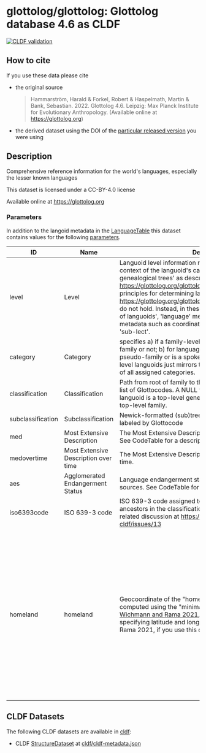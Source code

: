 # glottolog/glottolog: Glottolog database 4.6 as CLDF

[![CLDF validation](https://github.com/glottolog/glottolog-cldf/workflows/CLDF-validation/badge.svg)](https://github.com/glottolog/glottolog-cldf/actions?query=workflow%3ACLDF-validation)

## How to cite

If you use these data please cite
- the original source
  > Hammarström, Harald & Forkel, Robert & Haspelmath, Martin & Bank, Sebastian. 2022. Glottolog 4.6. Leipzig: Max Planck Institute for Evolutionary Anthropology. (Available online at https://glottolog.org)
- the derived dataset using the DOI of the [particular released version](../../releases/) you were using

## Description


Comprehensive reference information for the world's languages, especially the lesser known languages

This dataset is licensed under a CC-BY-4.0 license

Available online at https://glottolog.org

### Parameters
In addition to the langoid metadata in the [LanguageTable](cldf#table-languagescsv) this dataset contains values for the following [parameters](cldf#table-parameterscsv).

ID | Name | Description | Source
--- | --- | --- | ---
level | Level | Languoid level information needs to be interpreted in the context of the languoid's category. For languoids in 'non-genealogical trees' as described in https://glottolog.org/glottolog/glottologinformation the principles for determining language level languoids (see https://glottolog.org/glottolog/glottologinformation#principles) do not hold. Instead, in these cases, 'family' just means 'group of languoids', 'language' means 'languoid with extended metadata such as coordinates', and 'dialect' mean any type of 'sub-lect'. | 
category | Category | specifies a) if a family-level languoid represents a pseudo-family or not; b) for language-level languoids if it belongs to a pseudo-family or is a spoken, L1 language and c) for dialect-level languoids just mirrors the level. See CodeTable for a list of all assigned categories. | 
classification | Classification | Path from root of family to the languoid as slash-separated list of Glottocodes. A NULL value for classification means the languoid is a top-level genealogical unit, i.e. an isolate or a top-level family. | 
subclassification | Subclassification | Newick-formatted (sub)tree of descendants of the languoid, labeled by Glottocode | 
med | Most Extensive Description | The Most Extensive Description known for a given language. See CodeTable for a description of the valid values. | 
medovertime | Most Extensive Description over time | The Most Extensive Description for a given language over time. | 
aes | Agglomerated Endangerment Status | Language endangerment status compiled from various sources. See CodeTable for a description of the valid values. | 
iso6393code | ISO 639-3 code | ISO 639-3 code assigned to the languoid or one of its ancestors in the classification (in case of dialects). See the related discussion at https://github.com/glottolog/glottolog-cldf/issues/13 | 
homeland | homeland | Geocoordinate of the "homeland" of a language group computed using the "minimal distance" method from [Wichmann and Rama 2021](https://doi.org/10.1098/rstb.2020.0202), serialized as JSON array specifying latitude and longitude. Please cite Wichmann and Rama 2021, if you use this data. | Wichmann, Søren and Rama, Taraka. 2021. Testing methods of linguistic homeland detection using synthetic data. Philosophical Transactions of the Royal Society B: Biological Sciences 376. The Royal Society.


## CLDF Datasets

The following CLDF datasets are available in [cldf](cldf):

- CLDF [StructureDataset](https://github.com/cldf/cldf/tree/master/modules/StructureDataset) at [cldf/cldf-metadata.json](cldf/cldf-metadata.json)